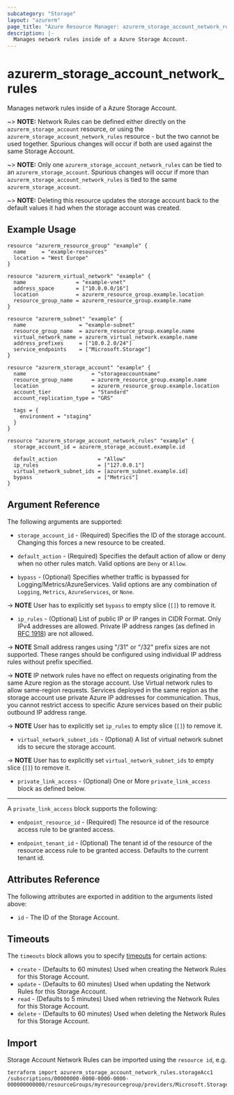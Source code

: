 ```yaml
---
subcategory: "Storage"
layout: "azurerm"
page_title: "Azure Resource Manager: azurerm_storage_account_network_rules"
description: |-
  Manages network rules inside of a Azure Storage Account.
---
```


# azurerm_storage_account_network_rules

Manages network rules inside of a Azure Storage Account.

~> **NOTE:** Network Rules can be defined either directly on the `azurerm_storage_account` resource, or using the `azurerm_storage_account_network_rules` resource - but the two cannot be used together. Spurious changes will occur if both are used against the same Storage Account.

~> **NOTE:** Only one `azurerm_storage_account_network_rules` can be tied to an `azurerm_storage_account`. Spurious changes will occur if more than `azurerm_storage_account_network_rules` is tied to the same `azurerm_storage_account`.

~> **NOTE:** Deleting this resource updates the storage account back to the default values it had when the storage account was created.

## Example Usage

```hcl
resource "azurerm_resource_group" "example" {
  name     = "example-resources"
  location = "West Europe"
}

resource "azurerm_virtual_network" "example" {
  name                = "example-vnet"
  address_space       = ["10.0.0.0/16"]
  location            = azurerm_resource_group.example.location
  resource_group_name = azurerm_resource_group.example.name
}

resource "azurerm_subnet" "example" {
  name                 = "example-subnet"
  resource_group_name  = azurerm_resource_group.example.name
  virtual_network_name = azurerm_virtual_network.example.name
  address_prefixes     = ["10.0.2.0/24"]
  service_endpoints    = ["Microsoft.Storage"]
}

resource "azurerm_storage_account" "example" {
  name                     = "storageaccountname"
  resource_group_name      = azurerm_resource_group.example.name
  location                 = azurerm_resource_group.example.location
  account_tier             = "Standard"
  account_replication_type = "GRS"

  tags = {
    environment = "staging"
  }
}

resource "azurerm_storage_account_network_rules" "example" {
  storage_account_id = azurerm_storage_account.example.id

  default_action             = "Allow"
  ip_rules                   = ["127.0.0.1"]
  virtual_network_subnet_ids = [azurerm_subnet.example.id]
  bypass                     = ["Metrics"]
}
```

## Argument Reference

The following arguments are supported:

* `storage_account_id` - (Required) Specifies the ID of the storage account. Changing this forces a new resource to be created.

* `default_action` - (Required) Specifies the default action of allow or deny when no other rules match. Valid options are `Deny` or `Allow`.

* `bypass` - (Optional) Specifies whether traffic is bypassed for Logging/Metrics/AzureServices. Valid options are any combination of `Logging`, `Metrics`, `AzureServices`, or `None`.

-> **NOTE** User has to explicitly set `bypass` to empty slice (`[]`) to remove it.

* `ip_rules` - (Optional) List of public IP or IP ranges in CIDR Format. Only IPv4 addresses are allowed. Private IP address ranges (as defined in [RFC 1918](https://tools.ietf.org/html/rfc1918#section-3)) are not allowed.

-> **NOTE** Small address ranges using "/31" or "/32" prefix sizes are not supported. These ranges should be configured using individual IP address rules without prefix specified.

-> **NOTE** IP network rules have no effect on requests originating from the same Azure region as the storage account. Use Virtual network rules to allow same-region requests. Services deployed in the same region as the storage account use private Azure IP addresses for communication. Thus, you cannot restrict access to specific Azure services based on their public outbound IP address range.

-> **NOTE** User has to explicitly set `ip_rules` to empty slice (`[]`) to remove it.

* `virtual_network_subnet_ids` - (Optional) A list of virtual network subnet ids to secure the storage account.

-> **NOTE** User has to explicitly set `virtual_network_subnet_ids` to empty slice (`[]`) to remove it.

* `private_link_access` - (Optional) One or More `private_link_access` block as defined below.

---

A `private_link_access` block supports the following:

* `endpoint_resource_id` - (Required) The resource id of the resource access rule to be granted access.

* `endpoint_tenant_id` - (Optional) The tenant id of the resource of the resource access rule to be granted access. Defaults to the current tenant id.

## Attributes Reference

The following attributes are exported in addition to the arguments listed above:

* `id` - The ID of the Storage Account.

## Timeouts

The `timeouts` block allows you to specify [timeouts](https://www.terraform.io/language/resources/syntax#operation-timeouts) for certain actions:

* `create` - (Defaults to 60 minutes) Used when creating the  Network Rules for this Storage Account.
* `update` - (Defaults to 60 minutes) Used when updating the Network Rules for this Storage Account.
* `read` - (Defaults to 5 minutes) Used when retrieving the Network Rules for this Storage Account.
* `delete` - (Defaults to 60 minutes) Used when deleting the Network Rules for this Storage Account.

## Import

Storage Account Network Rules can be imported using the `resource id`, e.g.

```shell
terraform import azurerm_storage_account_network_rules.storageAcc1 /subscriptions/00000000-0000-0000-0000-000000000000/resourceGroups/myresourcegroup/providers/Microsoft.Storage/storageAccounts/myaccount
```
